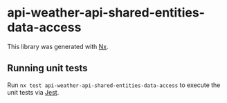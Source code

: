 # api-weather-api-shared-entities-data-access

This library was generated with [Nx](https://nx.dev).

## Running unit tests

Run `nx test api-weather-api-shared-entities-data-access` to execute the unit tests via [Jest](https://jestjs.io).
